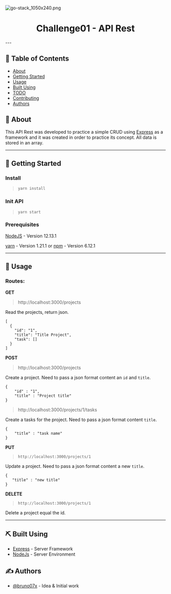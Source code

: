 ![go-stack_1050x240.png](:/3f59ab7da10d424e98e4101cd7bb9a51)
<h1 align="center">Challenge01 - API Rest</h1>
---

## 📝 Table of Contents

- [About](#about)
- [Getting Started](#getting_started)
- [Usage](#usage)
- [Built Using](#built_using)
- [TODO](../TODO.md)
- [Contributing](../CONTRIBUTING.md)
- [Authors](#authors)

## 🧐 About <a name = "about"></a>

This API Rest was developed to practice a simple CRUD using [Express](https://expressjs.com) as a framework and it was created in order to practice its concept. All data is stored in an array.


* * *

## 🏁 Getting Started <a name = "getting_started"></a>

### Install

> `yarn install`

### Init API

> `yarn start`

### Prerequisites

[NodeJS]() - Version 12.13.1

[yarn](https://legacy.yarnpkg.com/pt-BR/docs/install) - Version 1.21.1 or [npm](https://www.npmjs.com/get-npm) - Version 6.12.1

* * *

## 🎈 Usage <a name="usage"></a>

### Routes:

**GET**

> http://localhost:3000/projects

Read the projects, return json.

```
[
  {
    "id": "1",
    "title": "Title Project",
    "task": []
  }
]
```

**POST**

> http://localhost:3000/projects

Create a project. Need to pass a json format content an `id` and `title`.
```
{
    "id" : "1",
    "title" : "Project title"
}

```
> http://localhost:3000/projects/1/tasks

Create a tasks for the project. Need to pass a json format content `title`.

```
{
    "title" : "task name"
}
```

**PUT**
> `http://localhost:3000/projects/1`

Update a project. Need to pass a json format content a new `title`.

```
{
   "title" : "new title"
}
```
**DELETE**

> `http://localhost:3000/projects/1`

Delete a project equal the id.

* * *

## ⛏️ Built Using <a name = "built_using"></a>

- [Express](https://expressjs.com/) - Server Framework
- [NodeJs](https://nodejs.org/en/) - Server Environment

## ✍️ Authors <a name = "authors"></a>

- [@bruno07x](https://github.com/bruno07x) - Idea & Initial work